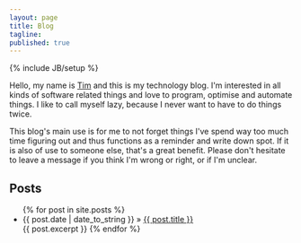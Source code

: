 ```yaml
---
layout: page
title: Blog
tagline:
published: true
---
```


{% include JB/setup %}

Hello, my name is [Tim](https://nl.linkedin.com/in/timsoethout) and this is my technology blog. I'm interested in all kinds of software related things and love to program, optimise and automate things. I like to call myself lazy, because I never want to have to do things twice.

This blog's main use is for me to not forget things I've spend way too much time figuring out and thus functions as a reminder and write down spot. If it is also of use to someone else, that's a great benefit.
Please don't hesitate to leave a message if you think I'm wrong or right, or if I'm unclear.

## Posts

<ul class="posts">
  {% for post in site.posts %}
    <li><span>{{ post.date | date_to_string }}</span> &raquo; <a href="{{ BASE_PATH }}{{ post.url }}">{{ post.title }}</a></li>
    {{ post.excerpt }}
  {% endfor %}
</ul>
